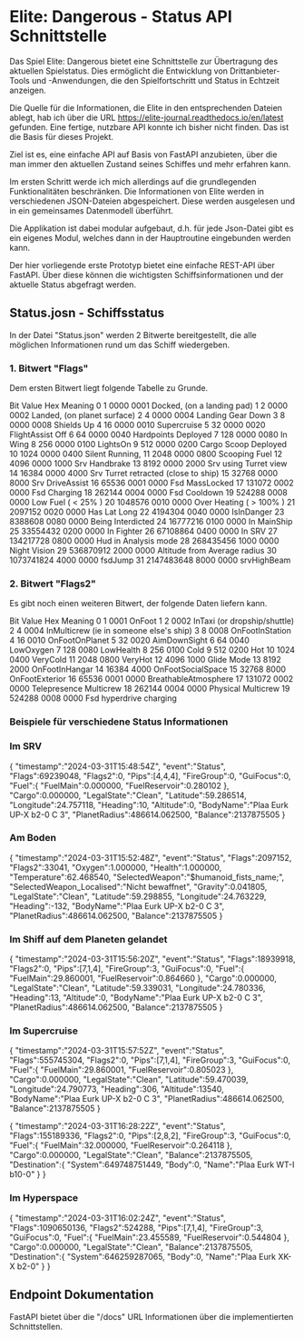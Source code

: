 # Elite: Dangerous - Status API Schnittstelle

Das Spiel Elite: Dangerous bietet eine Schnittstelle zur Übertragung des aktuellen Spielstatus. Dies ermöglicht die Entwicklung von Drittanbieter-Tools und -Anwendungen, die den Spielfortschritt und Status in Echtzeit anzeigen.

Die Quelle für die Informationen, die Elite in den entsprechenden Dateien ablegt, hab ich über die URL https://elite-journal.readthedocs.io/en/latest gefunden. Eine fertige, nutzbare API konnte ich bisher nicht finden. Das ist die Basis für dieses Projekt.

Ziel ist es, eine einfache API auf Basis von FastAPI anzubieten, über die man immer den aktuellen Zustand seines Schiffes und mehr erfahren kann.

Im ersten Schritt werde ich mich allerdings auf die grundlegenden Funktionalitäten beschränken. Die Informationen von Elite werden in verschiedenen JSON-Dateien abgespeichert. Diese werden ausgelesen und in ein gemeinsames Datenmodell überführt.

Die Applikation ist dabei modular aufgebaut, d.h. für jede Json-Datei gibt es ein eigenes Modul, welches dann in der Hauptroutine eingebunden werden kann.

Der hier vorliegende erste Prototyp bietet eine einfache REST-API über FastAPI. Über diese können die wichtigsten Schiffsinformationen und der aktuelle Status abgefragt werden.


## Status.josn - Schiffsstatus

In der Datei "Status.json" werden 2 Bitwerte bereitgestellt, die alle möglichen Informationen rund um das Schiff wiedergeben.

### 1. Bitwert "Flags"

Dem ersten Bitwert liegt folgende Tabelle zu Grunde.

Bit	Value	Hex	Meaning
0	1	0000 0001	Docked, (on a landing pad)
1	2	0000 0002	Landed, (on planet surface)
2	4	0000 0004	Landing Gear Down
3	8	0000 0008	Shields Up
4	16	0000 0010	Supercruise
5	32	0000 0020	FlightAssist Off
6	64	0000 0040	Hardpoints Deployed
7	128	0000 0080	In Wing
8	256	0000 0100	LightsOn
9	512	0000 0200	Cargo Scoop Deployed
10	1024	0000 0400	Silent Running,
11	2048	0000 0800	Scooping Fuel
12	4096	0000 1000	Srv Handbrake
13	8192	0000 2000	Srv using Turret view
14	16384	0000 4000	Srv Turret retracted (close to ship)
15	32768	0000 8000	Srv DriveAssist
16	65536	0001 0000	Fsd MassLocked
17	131072	0002 0000	Fsd Charging
18	262144	0004 0000	Fsd Cooldown
19	524288	0008 0000	Low Fuel ( < 25% )
20	1048576	0010 0000	Over Heating ( > 100% )
21	2097152	0020 0000	Has Lat Long
22	4194304	0040 0000	IsInDanger
23	8388608	0080 0000	Being Interdicted
24	16777216	0100 0000	In MainShip
25	33554432	0200 0000	In Fighter
26	67108864	0400 0000	In SRV
27	134217728	0800 0000	Hud in Analysis mode
28	268435456	1000 0000	Night Vision
29	536870912	2000 0000	Altitude from Average radius
30	1073741824	4000 0000	fsdJump
31	2147483648	8000 0000	srvHighBeam

### 2. Bitwert "Flags2"

Es gibt noch einen weiteren Bitwert, der folgende Daten liefern kann.

Bit	Value	Hex	Meaning
0	1	0001	OnFoot
1	2	0002	InTaxi (or dropship/shuttle)
2	4	0004	InMulticrew (ie in someone else's ship)
3	8	0008	OnFootInStation
4	16	0010	OnFootOnPlanet
5	32	0020	AimDownSight
6	64	0040	LowOxygen
7	128	0080	LowHealth
8	256	0100	Cold
9	512	0200	Hot
10	1024	0400	VeryCold
11	2048	0800	VeryHot
12	4096	1000	Glide Mode
13	8192	2000	OnFootInHangar
14	16384	4000	OnFootSocialSpace
15	32768	8000	OnFootExterior
16	65536	0001 0000	BreathableAtmosphere
17	131072	0002 0000	Telepresence Multicrew
18	262144	0004 0000	Physical Multicrew
19	524288	0008 0000	Fsd hyperdrive charging

### Beispiele für verschiedene Status Informationen

### Im SRV

{ "timestamp":"2024-03-31T15:48:54Z", "event":"Status", "Flags":69239048, "Flags2":0, "Pips":[4,4,4], "FireGroup":0, "GuiFocus":0, "Fuel":{ "FuelMain":0.000000, "FuelReservoir":0.280102 }, "Cargo":0.000000, "LegalState":"Clean", "Latitude":59.286514, "Longitude":24.757118, "Heading":10, "Altitude":0, "BodyName":"Plaa Eurk UP-X b2-0 C 3", "PlanetRadius":486614.062500, "Balance":2137875505 }

### Am Boden

{ "timestamp":"2024-03-31T15:52:48Z", "event":"Status", "Flags":2097152, "Flags2":33041, "Oxygen":1.000000, "Health":1.000000, "Temperature":62.468540, "SelectedWeapon":"$humanoid_fists_name;", "SelectedWeapon_Localised":"Nicht bewaffnet", "Gravity":0.041805, "LegalState":"Clean", "Latitude":59.298855, "Longitude":24.763229, "Heading":-132, "BodyName":"Plaa Eurk UP-X b2-0 C 3", "PlanetRadius":486614.062500, "Balance":2137875505 }

### Im Shiff auf dem Planeten gelandet

{ "timestamp":"2024-03-31T15:56:20Z", "event":"Status", "Flags":18939918, "Flags2":0, "Pips":[7,1,4], "FireGroup":3, "GuiFocus":0, "Fuel":{ "FuelMain":29.860001, "FuelReservoir":0.864660 }, "Cargo":0.000000, "LegalState":"Clean", "Latitude":59.339031, "Longitude":24.780336, "Heading":13, "Altitude":0, "BodyName":"Plaa Eurk UP-X b2-0 C 3", "PlanetRadius":486614.062500, "Balance":2137875505 }

### Im Supercruise
{ "timestamp":"2024-03-31T15:57:52Z", "event":"Status", "Flags":555745304, "Flags2":0, "Pips":[7,1,4], "FireGroup":3, "GuiFocus":0, "Fuel":{ "FuelMain":29.860001, "FuelReservoir":0.805023 }, "Cargo":0.000000, "LegalState":"Clean", "Latitude":59.470039, "Longitude":24.790773, "Heading":306, "Altitude":13540, "BodyName":"Plaa Eurk UP-X b2-0 C 3", "PlanetRadius":486614.062500, "Balance":2137875505 }

{ "timestamp":"2024-03-31T16:28:22Z", "event":"Status", "Flags":155189336, "Flags2":0, "Pips":[2,8,2], "FireGroup":3, "GuiFocus":0, "Fuel":{ "FuelMain":32.000000, "FuelReservoir":0.264118 }, "Cargo":0.000000, "LegalState":"Clean", "Balance":2137875505, "Destination":{ "System":649748751449, "Body":0, "Name":"Plaa Eurk WT-I b10-0" } }

### Im Hyperspace

{ "timestamp":"2024-03-31T16:02:24Z", "event":"Status", "Flags":1090650136, "Flags2":524288, "Pips":[7,1,4], "FireGroup":3, "GuiFocus":0, "Fuel":{ "FuelMain":23.455589, "FuelReservoir":0.544804 }, "Cargo":0.000000, "LegalState":"Clean", "Balance":2137875505, "Destination":{ "System":646259287065, "Body":0, "Name":"Plaa Eurk XK-X b2-0" } }

## Endpoint Dokumentation

FastAPI bietet über die "/docs" URL Informationen über die implementierten Schnittstellen.

